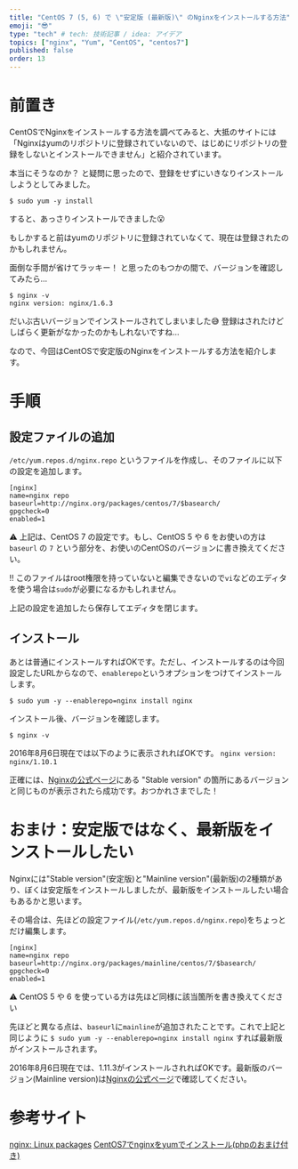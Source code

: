 ```yaml
---
title: "CentOS 7 (5, 6) で \"安定版 (最新版)\" のNginxをインストールする方法"
emoji: "😎"
type: "tech" # tech: 技術記事 / idea: アイデア
topics: ["nginx", "Yum", "CentOS", "centos7"]
published: false
order: 13
---
```


# 前置き
CentOSでNginxをインストールする方法を調べてみると、大抵のサイトには「Nginxはyumのリポジトリに登録されていないので、はじめにリポジトリの登録をしないとインストールできません」と紹介されています。

本当にそうなのか？ と疑問に思ったので、登録をせずにいきなりインストールしようとしてみました。

`$ sudo yum -y install`

すると、あっさりインストールできました😮

もしかすると前はyumのリポジトリに登録されていなくて、現在は登録されたのかもしれません。

面倒な手間が省けてラッキー！ と思ったのもつかの間で、バージョンを確認してみたら…

```
$ nginx -v
nginx version: nginx/1.6.3
```

だいぶ古いバージョンでインストールされてしまいました😅
登録はされたけどしばらく更新がなかったのかもしれないですね…

なので、今回はCentOSで安定版のNginxをインストールする方法を紹介します。

# 手順
## 設定ファイルの追加
`/etc/yum.repos.d/nginx.repo` というファイルを作成し、そのファイルに以下の設定を追加します。

```/etc/yum.repos.d/nginx.repo
[nginx]
name=nginx repo
baseurl=http://nginx.org/packages/centos/7/$basearch/
gpgcheck=0
enabled=1
```

⚠️ 上記は、CentOS 7 の設定です。もし、CentOS 5 や 6 をお使いの方は `baseurl` の `7` という部分を、お使いのCentOSのバージョンに書き換えてください。

‼️ このファイルはroot権限を持っていないと編集できないので`vi`などのエディタを使う場合は`sudo`が必要になるかもしれません。

上記の設定を追加したら保存してエディタを閉じます。

## インストール
あとは普通にインストールすればOKです。ただし、インストールするのは今回設定したURLからなので、`enablerepo`というオプションをつけてインストールします。

`$ sudo yum -y --enablerepo=nginx install nginx`

インストール後、バージョンを確認します。

`$ nginx -v`

2016年8月6日現在では以下のように表示されればOKです。
`nginx version: nginx/1.10.1`

正確には、[Nginxの公式ページ](https://nginx.org/en/download.html)にある "Stable version" の箇所にあるバージョンと同じものが表示されたら成功です。おつかれさまでした！

# おまけ：安定版ではなく、最新版をインストールしたい
Nginxには"Stable version"(安定版)と"Mainline version"(最新版)の2種類があり、ぼくは安定版をインストールしましたが、最新版をインストールしたい場合もあるかと思います。

その場合は、先ほどの設定ファイル(`/etc/yum.repos.d/nginx.repo`)をちょっとだけ編集します。

```/etc/yum.repos.d/nginx.repo
[nginx]
name=nginx repo
baseurl=http://nginx.org/packages/mainline/centos/7/$basearch/
gpgcheck=0
enabled=1
```

⚠️ CentOS 5 や 6 を使っている方は先ほど同様に該当箇所を書き換えてください

先ほどと異なる点は、`baseurl`に`mainline`が追加されたことです。これで上記と同じように `$ sudo yum -y --enablerepo=nginx install nginx` すれば最新版がインストールされます。

2016年8月6日現在では、1.11.3がインストールされればOKです。最新版のバージョン(Mainline version)は[Nginxの公式ページ](https://nginx.org/en/download.html)で確認してください。

# 参考サイト
[nginx: Linux packages](https://nginx.org/en/linux_packages.html)
[CentOS7でnginxをyumでインストール(phpのおまけ付き)](http://qiita.com/kesuzuki/items/4a1644fc0d637993e7d3)
